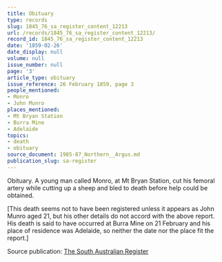 ```yaml
---
title: Obituary
type: records
slug: 1845_76_sa_register_content_12213
url: /records/1845_76_sa_register_content_12213/
record_id: 1845_76_sa_register_content_12213
date: '1859-02-26'
date_display: null
volume: null
issue_number: null
page: '3'
article_type: obituary
issue_reference: 26 February 1859, page 3
people_mentioned:
- Monro
- John Munro
places_mentioned:
- Mt Bryan Station
- Burra Mine
- Adelaide
topics:
- death
- obituary
source_document: 1985-87_Northern__Argus.md
publication_slug: sa-register
---
```


Obituary.  A young man called Monro, at Mt Bryan Station, cut his femoral artery while cutting up a sheep and bled to death before help could be obtained.

[This death seems not to have been registered unless it appears as John Munro aged 21, but his other details do not accord with the above report.  His death is said to have occurred at Burra Mine on 21 February and his place of residence was Adelaide, so neither the date nor the place fit the report.]

Source publication: [The South Australian Register](/publications/sa-register/)
